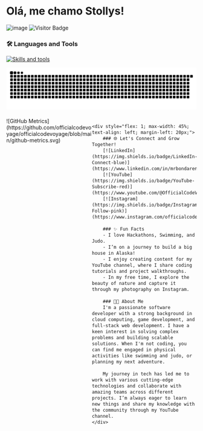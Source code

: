 # Olá, me chamo Stollys!  
![image](https://github.com/user-attachments/assets/7967f086-4d1d-48b6-ac6b-75abbd5de881)
![Visitor Badge](https://visitor-badge.laobi.icu/badge?page_id=pavlo_bondarenko_visitor_badge_simple&left_color=royalblue&right_color=black)

### :hammer_and_wrench: Languages and Tools

[![Skills and tools](https://skillicons.dev/icons?i=aws,azure,cpp,cmake,docker,git,github,js,linux,postgres,py,dotnet,unreal,pycharm)](https://skillicons.dev)

![GitHub Snake](https://raw.githubusercontent.com/OfficialCodeVoyage/OfficialCodeVoyage/58c1bb0b4dd66b4f7678ea697b5d766d5255c840/github-contribution-grid-snake-dark.svg)

<div style="display: flex; justify-content: space-between; align-items: flex-start; margin-top: 20px;">
    <!-- Left Column: Metrics -->
    <div style="flex: 1; max-width: 45%;">
        ![GitHub Metrics](https://github.com/officialcodevoyage/officialcodevoyage/blob/main/github-metrics.svg)
    </div>

    <div style="flex: 1; max-width: 45%; text-align: left; margin-left: 20px;">
        ### 🌐 Let's Connect and Grow Together!
        [![LinkedIn](https://img.shields.io/badge/LinkedIn-Connect-blue)](https://www.linkedin.com/in/mrbondarenko/)
        [![YouTube](https://img.shields.io/badge/YouTube-Subscribe-red)](https://www.youtube.com/@OfficialCodeVoyage)
        [![Instagram](https://img.shields.io/badge/Instagram-Follow-pink)](https://www.instagram.com/officialcodevoyage/)

        ### ✨ Fun Facts
        - I love Hackathons, Swimming, and Judo.
        - I’m on a journey to build a big house in Alaska!
        - I enjoy creating content for my YouTube channel, where I share coding tutorials and project walkthroughs.
        - In my free time, I explore the beauty of nature and capture it through my photography on Instagram.

        ### 🧑‍💻 About Me
        I'm a passionate software developer with a strong background in cloud computing, game development, and full-stack web development. I have a keen interest in solving complex problems and building scalable solutions. When I'm not coding, you can find me engaged in physical activities like swimming and judo, or planning my next adventure.

        My journey in tech has led me to work with various cutting-edge technologies and collaborate with amazing teams across different projects. I’m always eager to learn new things and share my knowledge with the community through my YouTube channel.
    </div>
</div>
